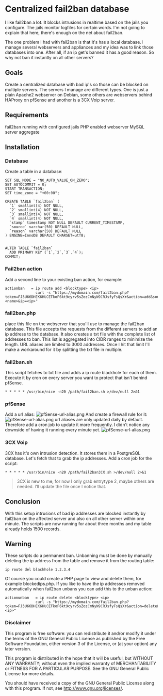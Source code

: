 # Centralized fail2ban database

I like fail2ban a lot. It blocks intrusions in realtime based on the jails you configure. The jails monitor logfiles for certain words. I'm not going to explain that here, there's enough on the net about fail2ban.

The one problem I had with fail2ban is that it's has a local database. I manage several webservers and appliances and my idea was to link those databases into one. After all, if an ip get's banned it has a good reason. So why not ban it instantly on all other servers? 

## Goals
Create a centralized database with bad ip's so those can be blocked on multiple servers. The servers I manage are different types. One is just a plain Apache2 webserver on Debian, some others are webservers behind HAProxy on pfSense and another is a 3CX Voip server. 

## Requirements
fail2ban running with configured jails
PHP enabled webserver
MySQL server
aggregate

## Installation
### Database
Create a table in a database:
```mysql
SET SQL_MODE = "NO_AUTO_VALUE_ON_ZERO";
SET AUTOCOMMIT = 0;
START TRANSACTION;
SET time_zone = "+00:00";

CREATE TABLE `fail2ban` (
  `1` smallint(4) NOT NULL,
  `2` smallint(4) NOT NULL,
  `3` smallint(4) NOT NULL,
  `4` smallint(4) NOT NULL,
  `stamp` timestamp NOT NULL DEFAULT CURRENT_TIMESTAMP,
  `source` varchar(50) DEFAULT NULL,
  `reason` varchar(50) DEFAULT NULL
) ENGINE=InnoDB DEFAULT CHARSET=utf8;


ALTER TABLE `fail2ban`
  ADD PRIMARY KEY (`1`,`2`,`3`,`4`);
COMMIT;
```

### Fail2ban action
Add a second line to your existing ban action, for example:
```
actionban   = ip route add <blocktype> <ip> 
              curl -s "https://mydomain.com/fail2ban.php?token=FJ3U66DHEK6HUCETkoF6kt9cyrv5sZozCmNyN9CRJsfyFsQsXr&action=add&source=myfirstserver&reason=<name>&ip=<ip>"
  ```

### fail2ban.php
place this file on the webserver that you'll use to manage the fail2ban database. This file accepts the requests from the different servers to add an ip address to the database. It also creates a txt file with the complete list of addresses to ban. This list is aggregated into CIDR ranges to minimize the length.
URL aliases are limited to 3000 addresses. Once I hit that limit I'll make a workaround for it by splitting the txt file in multiple.

### fail2ban.sh
This script fetches to txt file and adds a ip route blackhole for each of them. Execute it by cron on every server you want to protect that isn't behind pfSense.
```
* * * * * /usr/bin/nice -n20 /path/fail2ban.sh >/dev/null 2>&1
```

### pfSense
Add a url alias:
![pfSense-url-alias.png](https://egregius.be/files/github/pfSense-url-alias.png)
And create a firewall rule for it:
![pfSense-url-alias.png](https://egregius.be/files/github/pfSense-firewall-rule.png)
url aliases are only updated daily by default. Therefore add a cron job to update it more frequently. I didn't notice any downside of having it running every minute yet.
![pfSense-url-alias.png](https://egregius.be/files/github/pfSense-cron.png)

### 3CX Voip
3CX has it's own intrusion detection. It stores them in a PostgreSQL database. Let's fetch that to grab the ip addresses.
Add a cron job for the script:
```
* * * * * /usr/bin/nice -n20 /path/fail2ban3CX.sh >/dev/null 2>&1
```
> 3CX is new to me, for now I only grab entrytype 2, maybe others are needed. I'll update the file once I notice that.

## Conclusion
With this setup intrusions of bad ip addresses are blocked instantly by fail2ban on the affected server and also on all other server within one minute. The scripts are now running for about three months and my table already holds 1500 records.
## Warning
These scripts do a permanent ban. Unbanning must be done by manually deleting the ip address from the table and remove it from the routing table:
```shell
ip route del blackhole 1.2.3.4
```
Of course you could create a PHP page to view and delete them, for example blockedips.php.
If you like to have the ip addresses removed automatically when fail2ban unbans you can add this to the unban action:
```
actionunban   = ip route delete <blocktype> <ip> 
              curl -s "https://mydomain.com/fail2ban.php?token=FJ3U66DHEK6HUCETkoF6kt9cyrv5sZozCmNyN9CRJsfyFsQsXr&action=delete&ip=<ip>"
  ```

### Disclaimer
This program is free software: you can redistribute it and/or modify it under the terms of the GNU General Public License as published by the Free Software Foundation, either version 3 of the License, or (at your option) any later version.

This program is distributed in the hope that it will be useful, but WITHOUT ANY WARRANTY; without even the implied warranty of MERCHANTABILITY or FITNESS FOR A PARTICULAR PURPOSE. See the GNU General Public License for more details.

You should have received a copy of the GNU General Public License along with this program. If not, see http://www.gnu.org/licenses/.
